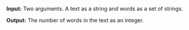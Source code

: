 **Input:** Two arguments.
A text as a string and words as a set of strings. 

**Output:** The number of words in the text as an integer.
